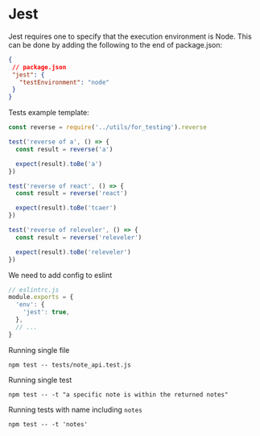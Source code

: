# Jest

Jest requires one to specify that the execution environment is Node. This can be done by adding the following to the end of package.json:

```json
{
 // package.json
 "jest": {
   "testEnvironment": "node"
 }
}
```

Tests example template:

```js
const reverse = require('../utils/for_testing').reverse

test('reverse of a', () => {
  const result = reverse('a')

  expect(result).toBe('a')
})

test('reverse of react', () => {
  const result = reverse('react')

  expect(result).toBe('tcaer')
})

test('reverse of releveler', () => {
  const result = reverse('releveler')

  expect(result).toBe('releveler')
})
```

We need to add config to eslint

```js
// eslintrc.js
module.exports = {
  'env': {
    'jest': true,
  },
  // ...
}
```

Running single file

`npm test -- tests/note_api.test.js`

Running single test

`npm test -- -t "a specific note is within the returned notes"`

Running tests with name including `notes`

`npm test -- -t 'notes'`